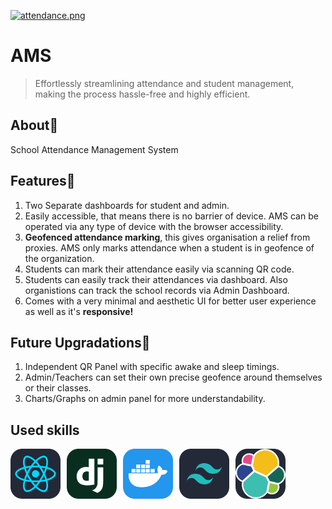 [![attendance.png](https://i.postimg.cc/TwWqvHYS/ezmark.png)](https://postimg.cc/k6qtxsSF)

# AMS

> Effortlessly streamlining attendance and student management, making the process hassle-free and highly efficient.

## About📝

School Attendance Management System

## Features📱

1. Two Separate dashboards for student and admin.
2. Easily accessible, that means there is no barrier of device. AMS can be operated via any type of device with the browser accessibility.
3. **Geofenced attendance marking**, this gives organisation a relief from proxies. AMS only marks attendance when a student is in geofence of the organization.
4. Students can mark their attendance easily via scanning QR code.
5. Students can easily track their attendances via dashboard. Also organistions can track the school records via Admin Dashboard.
6. Comes with a very minimal and aesthetic UI for better user experience as well as it's **responsive!**

## Future Upgradations🚀

1. Independent QR Panel with specific awake and sleep timings.
2. Admin/Teachers can set their own precise geofence around themselves or their classes.
3. Charts/Graphs on admin panel for more understandability.

## Used skills

<div style="display: flex; gap: 10px; justify-content: start;">
  <img src="https://raw.githubusercontent.com/tandpfun/skill-icons/main/icons/React-Dark.svg" width="80px" alt="React" />
  <img src="https://raw.githubusercontent.com/tandpfun/skill-icons/main/icons/Django.svg" width="80px" alt="Django" />
  <img src="https://raw.githubusercontent.com/tandpfun/skill-icons/main/icons/Docker.svg" width="80px" alt="Docker" />
  <img src="https://raw.githubusercontent.com/tandpfun/skill-icons/main/icons/TailwindCSS-Dark.svg" width="80px" alt="Tailwind" />
  <img src="https://raw.githubusercontent.com/tandpfun/skill-icons/main/icons/Elasticsearch-Dark.svg" width="80px" alt="ElasticSearch" />
</div>
